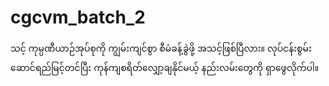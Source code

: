 # cgcvm_batch_2
သင့် ကုမ္ပဏီယာဉ်အုပ်စုကို ကျွမ်းကျင်စွာ စီမံခန့်ခွဲဖို့ အသင့်ဖြစ်ပြီလား။ လုပ်ငန်းစွမ်းဆောင်ရည်မြင့်တင်ပြီး ကုန်ကျစရိတ်လျှော့ချနိုင်မယ့် နည်းလမ်းတွေကို ရှာဖွေလိုက်ပါ။

